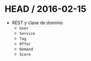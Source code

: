 HEAD / 2016-02-15
==================
  - REST y clase de dominio
    - `User`
    - `Service`
    - `Tag`
    - `Offer`
    - `Demand`
    - `Score`